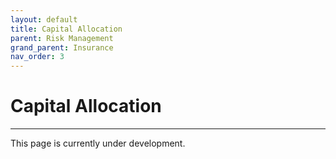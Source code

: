 ```yaml
---
layout: default
title: Capital Allocation
parent: Risk Management
grand_parent: Insurance
nav_order: 3
---
```


# Capital Allocation

---

This page is currently under development.
